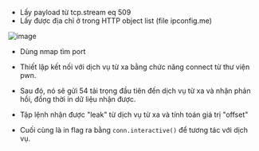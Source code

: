 + Lấy payload từ tcp.stream eq 509
+ Lấy  được địa chỉ ở trong HTTP object list (file ipconfig.me)

![image](https://github.com/KMANVK/imaginary_ctf_2023/assets/94669750/ffd1d8ea-e46d-47b1-93c5-a2c55ff7390c)

+ Dùng nmap tìm port 

+ Thiết lập kết nối với dịch vụ từ xa bằng chức năng connect từ thư viện pwn.
+ Sau đó, nó sẽ gửi 54 tải trọng đầu tiên đến dịch vụ từ xa và nhận phản hồi, đồng thời in dữ liệu nhận được.

+ Tập lệnh nhận được "leak" từ dịch vụ từ xa và tính toán giá trị "offset"
+ Cuối cùng là in flag ra bằng `conn.interactive()` để tương tác với dịch vụ.
